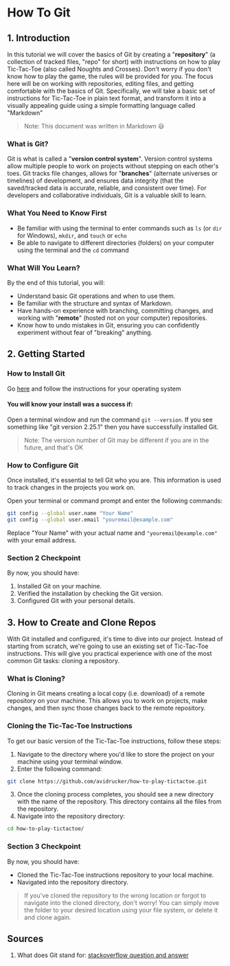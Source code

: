 # How To Git

## 1. Introduction

In this tutorial we will cover the basics of Git by creating a "**repository**" (a collection of tracked files, "repo" for short) with instructions on how to play Tic-Tac-Toe (also called Noughts and Crosses). Don't worry if you don't know how to play the game, the rules will be provided for you. The focus here will be on working with repositories, editing files, and getting comfortable with the basics of Git. Specifically, we will take a basic set of instructions for Tic-Tac-Toe in plain text format, and transform it into a visually appealing guide using a simple formatting language called "Markdown"

> Note: This document was written in Markdown 😃

### What is Git?

Git is what is called a "**version control system**". Version control systems allow multiple people to work on projects without stepping on each other's toes. Git tracks file changes, allows for "**branches**" (alternate universes or timelines) of development, and ensures data integrity (that the saved/tracked data is accurate, reliable, and consistent over time). For developers and collaborative individuals, Git is a valuable skill to learn.

### What You Need to Know First
- Be familiar with using the terminal to enter commands such as `ls` (or `dir` for Windows), `mkdir`, and `touch` or `echo`
- Be able to navigate to different directories (folders) on your computer using the terminal and the `cd` command

### What Will You Learn?
By the end of this tutorial, you will:

- Understand basic Git operations and when to use them.
- Be familiar with the structure and syntax of Markdown.
- Have hands-on experience with branching, committing changes, and working with "**remote**" (hosted not on your computer) repositories.
- Know how to undo mistakes in Git, ensuring you can confidently experiment without fear of "breaking" anything.

## 2. Getting Started

### How to Install Git

Go [here](https://git-scm.com/book/en/v2/Getting-Started-Installing-Git) and follow the instructions for your operating system

#### You will know your install was a success if:

Open a terminal window and run the command `git --version`. If you see something like "git version 2.25.1" then you have successfully installed Git.

> Note: The version number of Git may be different if you are in the future, and that's OK

### How to Configure Git
Once installed, it's essential to tell Git who you are. This information is used to track changes in the projects you work on.

Open your terminal or command prompt and enter the following commands:

```bash
git config --global user.name "Your Name"
git config --global user.email "youremail@example.com"
```

Replace "Your Name" with your actual name and `"youremail@example.com"` with your email address.

### Section 2 Checkpoint

By now, you should have:

1. Installed Git on your machine.
1. Verified the installation by checking the Git version.
1. Configured Git with your personal details.

## 3. How to Create and Clone Repos

With Git installed and configured, it's time to dive into our project. Instead of starting from scratch, we're going to use an existing set of Tic-Tac-Toe instructions. This will give you practical experience with one of the most common Git tasks: cloning a repository.

### What is Cloning?
Cloning in Git means creating a local copy (i.e. download) of a remote repository on your machine. This allows you to work on projects, make changes, and then sync those changes back to the remote repository.

### Cloning the Tic-Tac-Toe Instructions
To get our basic version of the Tic-Tac-Toe instructions, follow these steps:

1. Navigate to the directory where you'd like to store the project on your machine using your terminal window.
1. Enter the following command:

```bash
git clone https://github.com/avidrucker/how-to-play-tictactoe.git
```

3. Once the cloning process completes, you should see a new directory with the name of the repository. This directory contains all the files from the repository.
3. Navigate into the repository directory:

```bash
cd how-to-play-tictactoe/
```

### Section 3 Checkpoint

By now, you should have:

- Cloned the Tic-Tac-Toe instructions repository to your local machine.
- Navigated into the repository directory.

> If you've cloned the repository to the wrong location or forgot to navigate into the cloned directory, don't worry! You can simply move the folder to your desired location using your file system, or delete it and clone again.

## Sources

1. What does Git stand for: [stackoverflow question and answer](https://stackoverflow.com/questions/43959748/what-is-the-abbreviation-of-git)
